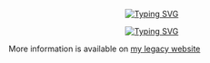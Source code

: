 <p align="center">
  <a href="https://git.io/typing-svg"><img src="https://readme-typing-svg.demolab.com?font=Fira+Code&size=30&pause=1000&color=622DC8&center=true&vCenter=true&width=435&lines=Lakshmaji;Curious+Intern" alt="Typing SVG" /></a>
</p>

<p align="center">
  <!-- Typing SVG by DenverCoder1 - https://github.com/DenverCoder1/readme-typing-svg -->
    <a href="https://git.io/typing-svg"><a href="https://git.io/typing-svg"><img src="https://readme-typing-svg.demolab.com?font=Fira+Code&pause=1000&color=622DC8&center=true&vCenter=true&width=435&lines=Full+Stack+web+and+app+developer;Learning+and+building+some+cool+AI+-+RAG+powered+applications" alt="Typing SVG" /></a></a>
</p>

More information is available on [my legacy website](http://lakshmaji.github.io)
